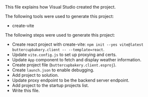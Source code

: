 This file explains how Visual Studio created the project.

The following tools were used to generate this project:
- create-vite

The following steps were used to generate this project:
- Create react project with create-vite: `npm init --yes vite@latest buttercupbakery.client -- --template=react`.
- Update `vite.config.js` to set up proxying and certs.
- Update `App` component to fetch and display weather information.
- Create project file (`buttercupbakery.client.esproj`).
- Create `launch.json` to enable debugging.
- Add project to solution.
- Update proxy endpoint to be the backend server endpoint.
- Add project to the startup projects list.
- Write this file.
